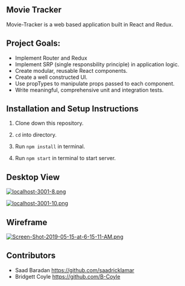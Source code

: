 ## Movie Tracker

Movie-Tracker is a web based application built in React and Redux. 

## Project Goals:

* Implement Router and Redux
* Implement SRP (single responsbility principle) in application logic.
* Create modular, reusable React components.
* Create a well constructed UI.
* Use propTypes to manipulate props passed to each component.
* Write meaningful, comprehensive unit and integration tests.

## Installation and Setup Instructions

1. Clone down this repository.

2. `cd` into directory.

3. Run `npm install` in terminal.

4. Run `npm start` in terminal to start server.

## Desktop View

[![localhost-3001-8.png](https://i.postimg.cc/T2D0sxYr/localhost-3001-8.png)](https://postimg.cc/K4mtKdTz)

[![localhost-3001-10.png](https://i.postimg.cc/4NMJxzTC/localhost-3001-10.png)](https://postimg.cc/LntdygXv)

## Wireframe

[![Screen-Shot-2019-05-15-at-6-15-11-AM.png](https://i.postimg.cc/zfPmxNDs/Screen-Shot-2019-05-15-at-6-15-11-AM.png)](https://postimg.cc/94TNfv7b)


## Contributors

* Saad Baradan https://github.com/saadricklamar
* Bridgett Coyle https://github.com/B-Coyle
